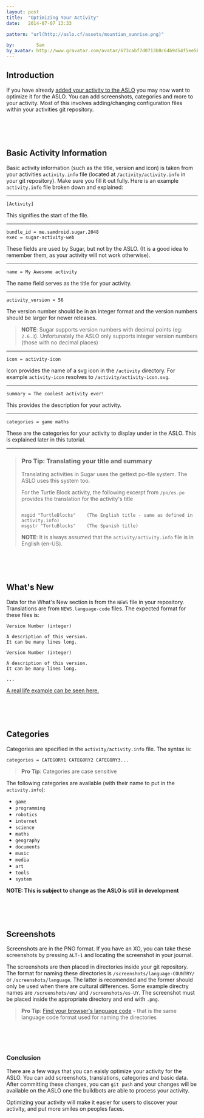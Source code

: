```yaml
---
layout: post
title:  "Optimizing Your Activity"
date:   2014-07-07 13:33

pattern: "url(http://aslo.cf/assets/mountian_sunrise.png)"

by:        Sam
by_avatar: http://www.gravatar.com/avatar/673cabf7d0713b0c64b9d54f5ee5b2e2
---
```



## Introduction


If you have already [added your activity to the ASLO][add tutorial] you may now 
want to optimize it for the ASLO.  You can add screenshots, categories and
more to your activity.  Most of this involves adding/changing configuration
files within your activities git repository.

<br/><br/><br/>

## Basic Activity Information


Basic activity information (such as the title, version and icon) is taken from 
your activities `activity.info` file (located at `/activity/activity.info` 
in your git repository).  Make sure you fill it out fully.  Here is an example 
`activity.info` file broken down and explained:

----

`[Activity]`

This signifies the start of the file.

----

<pre><code class="big">bundle_id = me.samdroid.sugar.2048
exec = sugar-activity-web</code></pre>

These fields are used by Sugar, but not by the ASLO.
(It is a good idea to remember them, as your activity will not work otherwise).

----

`name = My Awesome activity`

The name field serves as the title for your activity.

----

`activity_version = 56`

The version number should be in an integer format and the version numbers should
be larger for newer releases.
>**NOTE**: Sugar supports version numbers with decimal points (eg: `2.6.3`).
> Unfortunately the ASLO only supports integer version numbers 
> (those with no decimal places)

----

`icon = activity-icon`

Icon provides the name of a svg icon in the `/activity` directory.  For example
`activity-icon` resolves to `/activity/activity-icon.svg`.

----

`summary = The coolest activity ever!`

This provides the description for your activity.

----

`categories = game maths`

These are the categories for your activity to display under in the ASLO. 
This is explained later in this tutorial.

----

> ### Pro Tip: Translating your title and summary
> Translating activities in Sugar uses the gettext po-file system.
> The ASLO uses this system too.
> 
> For the Turtle Block activity, the following excerpt from `/po/es.po` provides the
> translation for the activity's title
> 
> <pre><code class="big">
> msgid "TurtleBlocks"    (The English title - same as defined in activity.info)
> msgstr "TortuBlocks"    (The Spanish title)
> </code></pre>
> 
> **NOTE**: It is always assumed that the `activity/activity.info` 
> file is in English (en-US).

<br/><br/><br/>

## What's New

Data for the What's New section is from the `NEWS` file in your repository.
Translations are from `NEWS.language-code` files.
The expected format for these files is:

<pre><code class="big">Version Number (integer)

A description of this version.
It can be many lines long.

Version Number (integer)

A description of this version.
It can be many lines long.

...</code></pre>

[A real life example can be seen here.](https://github.com/walterbender/turtleart/blob/a7fb72b5dc6c6e6da8b35cffc530f07d119fec90/NEWS)

<br/><br/><br/>

## Categories


Categories are specified in the `activity/activity.info` file.  The syntax is:



`categories = CATEGORY1 CATEGORY2 CATEGORY3...`



> **Pro Tip**: Categories are case sensitive


The following categories are available (with their name to put in the 
`activity.info`):


* `game`
* `programming`
* `robotics`
* `internet`
* `science`
* `maths`
* `geography`
* `documents`
* `music`
* `media`
* `art`
* `tools`
* `system`
 
**NOTE: This is subject to change as the ASLO is still in development**

<br/><br/><br/>

## Screenshots


Screenshots are in the PNG format.  If you have an XO, you can take these
screenshots by pressing `ALT-1` and locating the screenshot in your journal.


The screenshots are then placed in directories inside your git repository. 
The format for naming these directories is `/screenshots/language-COUNTRY/`
or `/screenshots/language`.  The latter is recomended and the former
should only be used when there are cultural differences.  Some example directry
names are `/screenshots/en/` and `/screenshots/es-UY`.  The screenshot must be
placed inside the appropriate directory and end with `.png`.


> **Pro Tip**: [Find your browser's language code][1] - that is the same
> language code format used for naming the directories

<br/><br/><br/>

### Conclusion


There are a few ways that you can eaisly optimize your activity for the ASLO.
You can add screenshots, translations, categories and basic data.
After committing these changes, you can `git push` and your changes will be
available on the ASLO one the buildbots are able to process your activity. 


Optimizing your activity will make it easier for users to discover your
activity, and put more smiles on peoples faces.


[add tutorial]: /blog/adding-your-activity/ "Add your activity to the ASLO"
[1]: http://jsfiddle.net/2a6xd/1/embedded/result/

